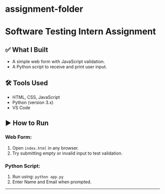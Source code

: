 # assignment-folder
# Software Testing Intern Assignment

## ✅ What I Built
- A simple web form with JavaScript validation.
- A Python script to receive and print user input.

## 🛠️ Tools Used
- HTML, CSS, JavaScript
- Python (version 3.x)
- VS Code

## ▶️ How to Run

### Web Form:
1. Open `index.html` in any browser.
2. Try submitting empty or invalid input to test validation.

### Python Script:
1. Run using: `python app.py`
2. Enter Name and Email when prompted.

---

